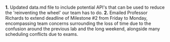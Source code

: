 **1.** Updated data.md file to include potential API's that can be used to reduce the 'reinventing the wheel' our team has to do.
**2.** Emailed Professor Richards to extend deadline of Milestone #2 from Friday to Monday, encompassing team concerns surrounding the loss of time due to the confusion around the previous lab and the long weekend, alongside many scheduling conflicts due to exams.
